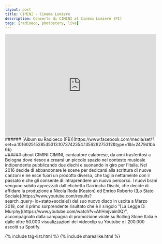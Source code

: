 ```yaml
---
layout: post
title: CIMINI - Cinema Lumiere
description: Concerto di CIMINI al Cinema Lumiere (PI)
tags: [radioeco, photostory, live]
---
```


<div class="media-container">
<iframe src="https://www.facebook.com/plugins/post.php?href=https%3A%2F%2Fwww.facebook.com%2FRadioeco%2Fphotos%2Fa.10160251528535313%2F10160251529660313%2F%3Ftype%3D3&width=500" width="500" height="338" style="border:none;overflow:hidden" scrolling="no" frameborder="0" allowTransparency="true" allow="encrypted-media"></iframe>
</div>
###### [Album su Radioeco (FB)](https://www.facebook.com/media/set/?set=a.10160251528535313.1073742354.135628275312&type=1&l=2479d1bb6b)
<br>
###### about CIMINI
CIMINI, cantautore calabrese, da anni trasferitosi a Bologna dove riesce a crearsi un piccolo spazio nel contesto musicale indipendente pubblicando due dischi e suonando in giro per l'Italia. Nel 2016 decide di abbandonare le scene per dedicarsi alla scrittura di nuove canzoni e ne esce fuori un prodotto diverso, che taglia nettamente con il passato e che gli consente di intraprendere un nuovo percorso.
I nuovi brani vengono subito apprezzati dall'etichetta Garrincha Dischi, che decide di affidare la produzione a Nicola Roda (Keaton) ed Enrico Roberto ([Lo Stato Sociale](https://www.youtube.com/results?search_query=lo+stato+sociale)) del suo nuovo disco in uscita a Marzo 2018, con il primo sorprendente risultato che è il singolo "[La Legge Di Murphy](https://www.youtube.com/watch?v=AhHmjvain0Q)", accompagnato dalla campagna di promozione virale su Rolling Stone Italia e dalle oltre 50.000 visualizzazioni del videoclip su Youtube e i 200.000 ascolti su Spotify.

{% include tag-list.html %}
{% include sharealike.html %}
